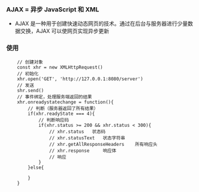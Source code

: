 <!--
 * @Author: lijy
-->
### AJAX = 异步 JavaScript 和 XML
- AJAX 是一种用于创建快速动态网页的技术。通过在后台与服务器进行少量数据交换，AJAX 可以使网页实现异步更新

### 使用
  
```
    // 创建对象
    const xhr = new XMLHttpRequest()
    // 初始化
    xhr.open('GET', 'http://127.0.0.1:8080/server')
    // 发送
    shr.send()
    // 事件绑定，处理服务端返回的结果
    xhr.onreadystatechange = function(){
        // 判断（服务器返回了所有结果）
        if(xhr.readyState === 4){
            // 判断响应码
            if(xhr.status >= 200 && xhr.status < 300){
                // xhr.status   状态码
                // xhr.statusText   状态字符串
                // xhr.getAllResponseHeaders    所有响应头
                // xhr.response     响应体
                // 响应
            }
        }else{
            
        }
    }
```